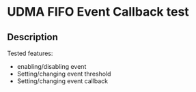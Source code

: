 # UDMA FIFO Event Callback test

## Description

Tested features:

- enabling/disabling event
- Setting/changing event threshold
- Setting/changing event callback
